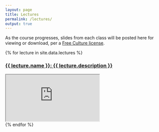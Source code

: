 ```yaml
---
layout: page
title: Lectures
permalink: /lectures/
output: true
---
```

<p>
	As the course progresses, slides from each class will be posted here for viewing or download, per a <a href="http://creativecommons.org/licenses/by-sa/4.0/">Free Culture license</a>. 
</p>


{% for lecture in site.data.lectures %}
<h3>
	<a href="https://drive.google.com/uc?id={{ lecture.id }}&export=download">
	 <strong>{{ lecture.name }}:</strong> 	{{ lecture.description }}</a>
</h3>
<div class="resp-container">
   <iframe class="resp-iframe" 
   src="https://drive.google.com/file/d/{{ lecture.id }}/preview"></iframe>
</div>
{% endfor %}


<p> 
	
</p>